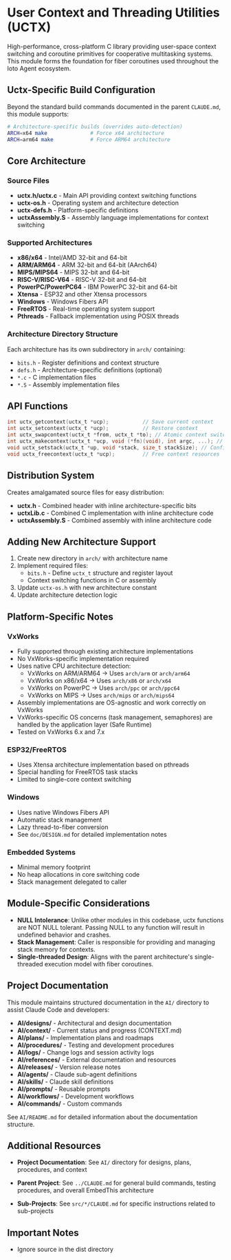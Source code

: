 # User Context and Threading Utilities (UCTX)

High-performance, cross-platform C library providing user-space context switching and coroutine primitives for cooperative multitasking systems. This module forms the foundation for fiber coroutines used throughout the Ioto Agent ecosystem.

## Uctx-Specific Build Configuration

Beyond the standard build commands documented in the parent `CLAUDE.md`, this module supports:

```bash
# Architecture-specific builds (overrides auto-detection)
ARCH=x64 make              # Force x64 architecture
ARCH=arm64 make            # Force ARM64 architecture
```

## Core Architecture

### Source Files
- **uctx.h/uctx.c** - Main API providing context switching functions
- **uctx-os.h** - Operating system and architecture detection
- **uctx-defs.h** - Platform-specific definitions
- **uctxAssembly.S** - Assembly language implementations for context switching

### Supported Architectures
- **x86/x64** - Intel/AMD 32-bit and 64-bit
- **ARM/ARM64** - ARM 32-bit and 64-bit (AArch64)
- **MIPS/MIPS64** - MIPS 32-bit and 64-bit
- **RISC-V/RISC-V64** - RISC-V 32-bit and 64-bit
- **PowerPC/PowerPC64** - IBM PowerPC 32-bit and 64-bit
- **Xtensa** - ESP32 and other Xtensa processors
- **Windows** - Windows Fibers API
- **FreeRTOS** - Real-time operating system support
- **Pthreads** - Fallback implementation using POSIX threads

### Architecture Directory Structure
Each architecture has its own subdirectory in `arch/` containing:
- `bits.h` - Register definitions and context structure
- `defs.h` - Architecture-specific definitions (optional)
- `*.c` - C implementation files
- `*.S` - Assembly implementation files

## API Functions

```c
int uctx_getcontext(uctx_t *ucp);           // Save current context
int uctx_setcontext(uctx_t *ucp);           // Restore context
int uctx_swapcontext(uctx_t *from, uctx_t *to); // Atomic context switch
int uctx_makecontext(uctx_t *ucp, void (*fn)(void), int argc, ...); // Create new context
void uctx_setstack(uctx_t *up, void *stack, size_t stackSize); // Configure stack
void uctx_freecontext(uctx_t *ucp);         // Free context resources
```

## Distribution System

Creates amalgamated source files for easy distribution:
- **uctx.h** - Combined header with inline architecture-specific bits
- **uctxLib.c** - Combined C implementation with inline architecture code
- **uctxAssembly.S** - Combined assembly with inline architecture code

## Adding New Architecture Support

1. Create new directory in `arch/` with architecture name
2. Implement required files:
   - `bits.h` - Define `uctx_t` structure and register layout
   - Context switching functions in C or assembly
3. Update `uctx-os.h` with new architecture constant
4. Update architecture detection logic

## Platform-Specific Notes

### VxWorks
- Fully supported through existing architecture implementations
- No VxWorks-specific implementation required
- Uses native CPU architecture detection:
  - VxWorks on ARM/ARM64 → Uses `arch/arm` or `arch/arm64`
  - VxWorks on x86/x64 → Uses `arch/x86` or `arch/x64`
  - VxWorks on PowerPC → Uses `arch/ppc` or `arch/ppc64`
  - VxWorks on MIPS → Uses `arch/mips` or `arch/mips64`
- Assembly implementations are OS-agnostic and work correctly on VxWorks
- VxWorks-specific OS concerns (task management, semaphores) are handled by the application layer (Safe Runtime)
- Tested on VxWorks 6.x and 7.x

### ESP32/FreeRTOS
- Uses Xtensa architecture implementation based on pthreads
- Special handling for FreeRTOS task stacks
- Limited to single-core context switching

### Windows
- Uses native Windows Fibers API
- Automatic stack management
- Lazy thread-to-fiber conversion
- See `doc/DESIGN.md` for detailed implementation notes

### Embedded Systems
- Minimal memory footprint
- No heap allocations in core switching code
- Stack management delegated to caller

## Module-Specific Considerations

- **NULL Intolerance**: Unlike other modules in this codebase, uctx functions are NOT NULL tolerant. Passing NULL to any function will result in undefined behavior and crashes.
- **Stack Management**: Caller is responsible for providing and managing stack memory for contexts.
- **Single-threaded Design**: Aligns with the parent architecture's single-threaded execution model with fiber coroutines.

## Project Documentation

This module maintains structured documentation in the `AI/` directory to assist Claude Code and developers:

- **AI/designs/** - Architectural and design documentation
- **AI/context/** - Current status and progress (CONTEXT.md)
- **AI/plans/** - Implementation plans and roadmaps
- **AI/procedures/** - Testing and development procedures
- **AI/logs/** - Change logs and session activity logs
- **AI/references/** - External documentation and resources
- **AI/releases/** - Version release notes
- **AI/agents/** - Claude sub-agent definitions
- **AI/skills/** - Claude skill definitions
- **AI/prompts/** - Reusable prompts
- **AI/workflows/** - Development workflows
- **AI/commands/** - Custom commands

See `AI/README.md` for detailed information about the documentation structure.

## Additional Resources

- **Project Documentation**: See `AI/` directory for designs, plans, procedures, and context

- **Parent Project**: See `../CLAUDE.md` for general build commands, testing procedures, and overall EmbedThis architecture
- **Sub-Projects**: See `src/*/CLAUDE.md` for specific instructions related to sub-projects

## Important Notes
- Ignore source in the dist directory
